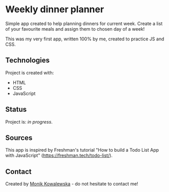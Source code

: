 # Weekly dinner planner
Simple app created to help planning dinners for current week. Create a list of your favourite meals and assign them to chosen day of a week! 

This was my very first app, written 100% by me, created to practice JS and CSS.

## Technologies
Project is created with:
* HTML
* CSS
* JavaScript

## Status
Project is: _in progress_.

## Sources
This app is inspired by Freshman's tutorial "How to build a Todo List App with JavaScript"
(https://freshman.tech/todo-list/).

## Contact
Created by [Monik Kowalewska](www.linkedin.com/in/mon-kowalewska) - do not hesitate to contact me!